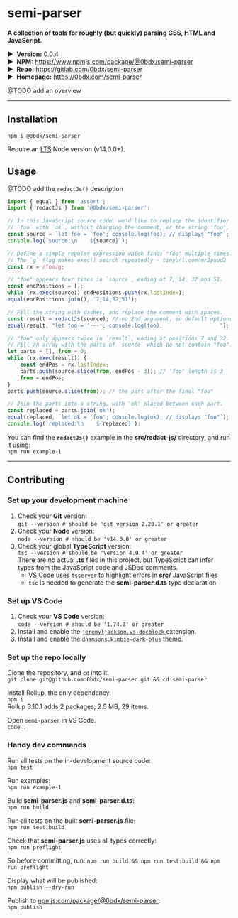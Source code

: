 # semi-parser

__A collection of tools for roughly (but quickly) parsing CSS, HTML and JavaScript.__

▶&nbsp; __Version:__ 0.0.4  
▶&nbsp; __NPM:__ <https://www.npmjs.com/package/@0bdx/semi-parser>  
▶&nbsp; __Repo:__ <https://gitlab.com/0bdx/semi-parser>  
▶&nbsp; __Homepage:__ <https://0bdx.com/semi-parser>

@TODO add an overview

---

## __Installation__

`npm i @0bdx/semi-parser`

Require an [LTS](https://github.com/nodejs/Release) Node version (v14.0.0+).

## __Usage__

@TODO add the `redactJs()` description

```js
import { equal } from 'assert';
import { redactJs } from '@0bdx/semi-parser';

// In this JavaScript source code, we'd like to replace the identifier
// `foo` with `ok`, without changing the comment, or the string 'foo',
const source = `let foo = 'foo'; console.log(foo); // displays "foo"`;
console.log(`source:\n    ${source}`);

// Define a simple regular expression which finds "foo" multiple times.
// The `g` flag makes exec() search repeatedly - tinyurl.com/mr2puud2
const rx = /foo/g;

// "foo" appears four times in `source`, ending at 7, 14, 32 and 51.
const endPositions = [];
while (rx.exec(source)) endPositions.push(rx.lastIndex);
equal(endPositions.join(), '7,14,32,51');

// Fill the string with dashes, and replace the comment with spaces.
const result = redactJs(source); // no 2nd argument, so default options
equal(result, "let foo = '---'; console.log(foo);                  ");

// "foo" only appears twice in `result`, ending at positions 7 and 32.
// Fill an array with the parts of `source` which do not contain "foo".
let parts = [], from = 0;
while (rx.exec(result)) {
    const endPos = rx.lastIndex;
    parts.push(source.slice(from, endPos - 3)); // 'foo' length is 3
    from = endPos;
}
parts.push(source.slice(from)); // the part after the final "foo"

// Join the parts into a string, with 'ok' placed between each part.
const replaced = parts.join('ok');
equal(replaced, `let ok = 'foo'; console.log(ok); // displays "foo"`);
console.log(`replaced:\n    ${replaced}`);

```

You can find the __`redactJs()`__ example in the
__src/redact-js/__ directory, and run it using:  
`npm run example-1`

---

## __Contributing__

### __Set up your development machine__

1.  Check your __Git__ version:  
    `git --version # should be 'git version 2.20.1' or greater`
2.  Check your __Node__ version:  
    `node --version # should be 'v14.0.0' or greater`
3.  Check your global __TypeScript__ version:  
    `tsc --version # should be 'Version 4.9.4' or greater`  
    There are no actual __.ts__ files in this project, but TypeScript can infer
    types from the JavaScript code and JSDoc comments.
    - VS Code uses `tsserver` to highlight errors in __src/__ JavaScript files
    - `tsc` is needed to generate the __semi-parser.d.ts__ type declaration

### __Set up VS Code__

1.  Check your __VS Code__ version:  
    `code --version # should be '1.74.3' or greater`
2.  Install and enable the [`jeremyljackson.vs-docblock`
    ](https://marketplace.visualstudio.com/items?itemName=jeremyljackson.vs-docblock)
    extension.
3.  Install and enable the [`dnamsons.kimbie-dark-plus`
    ](https://marketplace.visualstudio.com/items?itemName=dnamsons.kimbie-dark-plus)
    theme.  

### __Set up the repo locally__

Clone the repository, and `cd` into it.  
`git clone git@github.com:0bdx/semi-parser.git && cd semi-parser`  

Install Rollup, the only dependency.  
`npm i`  
Rollup 3.10.1 adds 2 packages, 2.5 MB, 29 items.

Open `semi-parser` in VS Code.  
`code .`  

### __Handy dev commands__

Run all tests on the in-development source code:  
`npm test`

Run examples:  
`npm run example-1`

Build __semi-parser.js__ and __semi-parser.d.ts__:  
`npm run build`

Run all tests on the built __semi-parser.js__ file:  
`npm run test:build`

Check that __semi-parser.js__ uses all types correctly:  
`npm run preflight`  

So before committing, run:
`npm run build && npm run test:build && npm run preflight`

Display what will be published:  
`npm publish --dry-run`

Publish to [npmjs.com/package/@0bdx/semi-parser](
https://www.npmjs.com/package/@0bdx/semi-parser):  
`npm publish`
